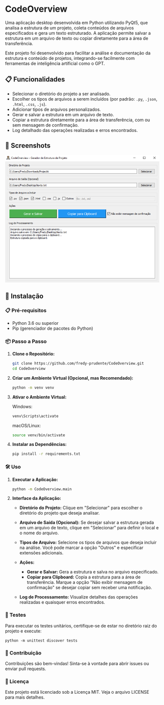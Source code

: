# CodeOverview

Uma aplicação desktop desenvolvida em Python utilizando PyQt5, que analisa a estrutura de um projeto, coleta conteúdos de arquivos especificados e gera um texto estruturado. A aplicação permite salvar a estrutura em um arquivo de texto ou copiar diretamente para a área de transferência.

Este projeto foi desenvolvido para facilitar a análise e documentação da estrutura e conteúdo de projetos, integrando-se facilmente com ferramentas de inteligência artificial como o GPT.

## 📋 Funcionalidades

- Selecionar o diretório do projeto a ser analisado.
- Escolher os tipos de arquivos a serem incluídos (por padrão: `.py`, `.json`, `.html`, `.css`, `.js`).
- Adicionar tipos de arquivos personalizados.
- Gerar e salvar a estrutura em um arquivo de texto.
- Copiar a estrutura diretamente para a área de transferência, com ou sem mensagem de confirmação.
- Log detalhado das operações realizadas e erros encontrados.

## 📸 Screenshots

![Tela Principal](CodeOverview/resources/icons/print_interface.png)

## 🚀 Instalação

### 📋 Pré-requisitos

- Python 3.6 ou superior
- Pip (gerenciador de pacotes do Python)

### 📦 Passo a Passo

1. **Clone o Repositório:**

   ```bash
   git clone https://github.com/fredy-prudente/CodeOverview.git
   cd CodeOverview
2. **Criar um Ambiente Virtual (Opcional, mas Recomendado):**

    ```bash
    python -m venv venv
    ```
3. **Ativar o Ambiente Virtual:**

    Windows:

    ```bash
    venv\Scripts\activate
    ```
    macOS/Linux:

    ```bash
    source venv/bin/activate
    ```

4. **Instalar as Dependências:**

    ```bash
    pip install -r requirements.txt
    ```
### 🛠️ Uso

1. **Executar a Aplicação:**

    ```bash
    python -m CodeOverview.main
    ```

2. **Interface da Aplicação:**
    - **Diretório do Projeto:** Clique em "Selecionar" para escolher o diretório do projeto que deseja analisar.

    - **Arquivo de Saída (Opcional):** Se desejar salvar a estrutura gerada em um arquivo de texto, clique em "Selecionar" para definir o local e o nome do arquivo.
    - **Tipos de Arquivo:** Selecione os tipos de arquivos que deseja incluir na análise. Você pode marcar a opção "Outros" e especificar extensões adicionais.
    - **Ações:**
        - **Gerar e Salvar:** Gera a estrutura e salva no arquivo especificado.
        - **Copiar para Clipboard:** Copia a estrutura para a área de transferência. Marque a opção "Não exibir mensagem de confirmação" se desejar copiar sem receber uma notificação.
    - **Log de Processamento:** Visualize detalhes das operações realizadas e quaisquer erros encontrados.

### 🧪 Testes

Para executar os testes unitários, certifique-se de estar no diretório raiz do projeto e execute:

    python -m unittest discover tests

### 🤝 Contribuição

Contribuições são bem-vindas! Sinta-se à vontade para abrir issues ou enviar pull requests.

### 📝 Licença

Este projeto está licenciado sob a Licença MIT. Veja o arquivo LICENSE para mais detalhes.
